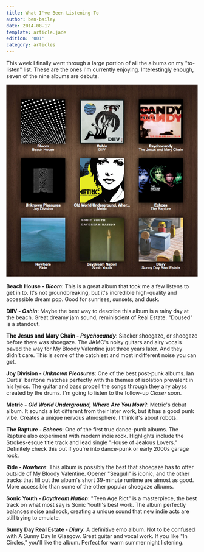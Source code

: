 ```yaml
---
title: What I've Been Listening To
author: ben-bailey
date: 2014-08-17
template: article.jade
edition: '001'
category: articles
---
```


This week I finally went through a large portion of all the albums on my "to-listen" list. These are the ones I'm currently enjoying. Interestingly enough, seven of the nine albums are debuts.

<span class="more">

<img id="collage" src="collage.png" />

**Beach House - *Bloom***: This is a great album that took me a few listens to get in to. It's not groundbreaking, but it's incredible high-quality and accessible dream pop. Good for sunrises, sunsets, and dusk.

**DIIV - *Oshin***: Maybe the best way to describe this album is a rainy day at the beach. Great dreamy jam sound, reminiscient of Real Estate. "Doused" is a standout.

**The Jesus and Mary Chain - *Psychocandy***: Slacker shoegaze, or shoegaze before there was shoegaze. The JAMC's noisy guitars and airy vocals paved the way for My Bloody Valentine just three years later. And they didn't care. This is some of the catchiest and most indifferent noise you can get.

**Joy Division - *Unknown Pleasures***: One of the best post-punk albums. Ian Curtis' baritone matches perfectly with the themes of isolation prevalent in his lyrics. The guitar and bass propell the songs through they airy abyss created by the drums. I'm going to listen to the follow-up *Closer* soon.

**Metric - *Old World Underground, Where Are You Now?***: Metric's debut album. It sounds a lot different from their later work, but it has a good punk vibe. Creates a unique nervous atmosphere. I think it's about robots.

**The Rapture - *Echoes***: One of the first true dance-punk albums. The Rapture also experiment with modern indie rock. Highlights include the Strokes-esque title track and lead single "House of Jealous Lovers." Definitely check this out if you're into dance-punk or early 2000s garage rock.

**Ride - *Nowhere***: This album is possibly the best that shoegaze has to offer outside of My Bloody Valentine. Opener "Seagull" is iconic, and the other tracks that fill out the album's short 39-minute runtime are almost as good. More accessible than some of the other popular shoegaze albums.

**Sonic Youth - *Daydream Nation***: "Teen Age Riot" is a masterpiece, the best track on what most say is Sonic Youth's best work. The album perfectly balances noise and rock, creating a unique sound that new indie acts are still trying to emulate.

**Sunny Day Real Estate - *Diary***: A definitive emo album. Not to be confused with A Sunny Day In Glasgow. Great guitar and vocal work. If you like "In Circles," you'll like the album. Perfect for warm summer night listening.

